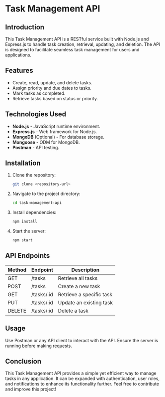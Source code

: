 # Task Management API

## Introduction
This Task Management API is a RESTful service built with Node.js and Express.js to handle task creation, retrieval, updating, and deletion. The API is designed to facilitate seamless task management for users and applications.

## Features
- Create, read, update, and delete tasks.
- Assign priority and due dates to tasks.
- Mark tasks as completed.
- Retrieve tasks based on status or priority.

## Technologies Used
- **Node.js** - JavaScript runtime environment.
- **Express.js** - Web framework for Node.js.
- **MongoDB** (Optional) - For database storage.
- **Mongoose** - ODM for MongoDB.
- **Postman** - API testing.

## Installation
1. Clone the repository:
   ```sh
   git clone <repository-url>
   ```
2. Navigate to the project directory:
   ```sh
   cd task-management-api
   ```
3. Install dependencies:
   ```sh
   npm install
   ```
4. Start the server:
   ```sh
   npm start
   ```

## API Endpoints
| Method | Endpoint         | Description                  |
|--------|----------------|------------------------------|
| GET    | /tasks         | Retrieve all tasks          |
| POST   | /tasks         | Create a new task           |
| GET    | /tasks/:id     | Retrieve a specific task    |
| PUT    | /tasks/:id     | Update an existing task     |
| DELETE | /tasks/:id     | Delete a task               |

## Usage
Use Postman or any API client to interact with the API. Ensure the server is running before making requests.

## Conclusion
This Task Management API provides a simple yet efficient way to manage tasks in any application. It can be expanded with authentication, user roles, and notifications to enhance its functionality further. Feel free to contribute and improve this project!

